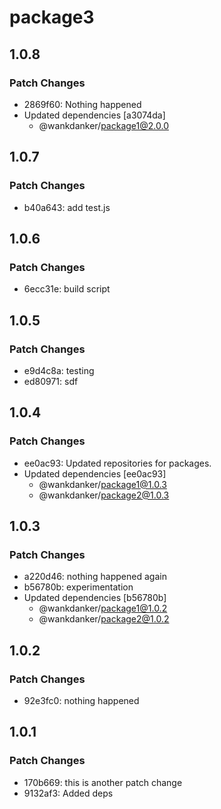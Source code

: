 # package3

## 1.0.8

### Patch Changes

- 2869f60: Nothing happened
- Updated dependencies [a3074da]
  - @wankdanker/package1@2.0.0

## 1.0.7

### Patch Changes

- b40a643: add test.js

## 1.0.6

### Patch Changes

- 6ecc31e: build script

## 1.0.5

### Patch Changes

- e9d4c8a: testing
- ed80971: sdf

## 1.0.4

### Patch Changes

- ee0ac93: Updated repositories for packages.
- Updated dependencies [ee0ac93]
  - @wankdanker/package1@1.0.3
  - @wankdanker/package2@1.0.3

## 1.0.3

### Patch Changes

- a220d46: nothing happened again
- b56780b: experimentation
- Updated dependencies [b56780b]
  - @wankdanker/package1@1.0.2
  - @wankdanker/package2@1.0.2

## 1.0.2

### Patch Changes

- 92e3fc0: nothing happened

## 1.0.1

### Patch Changes

- 170b669: this is another patch change
- 9132af3: Added deps
